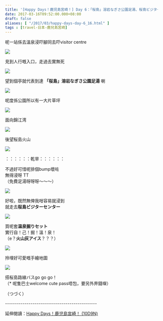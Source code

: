 ```yaml
---
title: '[Happy Days！鹿児島宮崎！] Day 6：「桜島」溶岩なぎさ公園足湯、桜島ビジターセンター'
date: 2017-03-16T09:52:00.000+08:00
draft: false
aliases: [ "/2017/03/happy-days-day-6_16.html" ]
tags : [travel-日本-鹿兒島宮崎]
---
```


呢一站係去溫泉浸吓腳同去吓visitor centre  

![](/images/kojkmi6e1.jpg)

見到人行嘅入口，走過去實無死  

![](/images/kojkmi6e.jpg)

望到個亭就代表到達 **「桜島」溶岩なぎさ公園足湯** 喇  

![](/images/kojkmi6e2.jpg)

呢度係公園所以有一大片草坪  

![](/images/kojkmi6e3.jpg)

面向錦江湾  

![](/images/kojkmi6e4.jpg)

後望桜島火山  

![](/images/kojkmi6e5.jpg)

：：：：：：乾旱：：：：：：

不過好可惜呢排個bump壞咗  
無得浸呀 TT  
（免費足湯呀呀呀～～～）  

![](/images/kojkmi6e6.jpg)

好啦，既然無俾我咁容易就浸到  
就走去**桜島ビジターセンター**  

![](/images/kojkmi6e7.jpg)

買呢套**温泉掘りセット**  
實行自！己！掘！溫！泉！  
（e？**火山灰アイス**？？？）  

![](/images/kojkmi6e8.jpg)

拎埋好可愛嘅手繪地圖  

![](/images/kojkmi6e9.jpg)

搭桜島路線バスgo go go！  
（\* 呢隻巴士welcome cute pass唔包，要另外畀錢㗎）  
  
（つづく）  
  
\-----------------------------------------------  
  
延伸閱讀：[Happy Days！鹿児島宮崎！ (10D9N)](https://hidie.net/kojkmi10d9n/)
